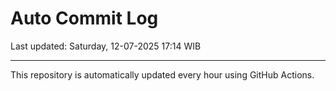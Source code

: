 # Auto Commit Log

Last updated: Saturday, 12-07-2025 17:14 WIB

---

This repository is automatically updated every hour using GitHub Actions.
